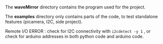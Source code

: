 The **waveMirror** directory contains the program used for the project.

The **examples** directory only contains parts of the code, to test standalone features (picamera, I2C, side project).

Remote I/O ERROR : check for I2C connectivity with `i2cdetect -y 1` , or check for arduino addresses in both python code and arduino code.